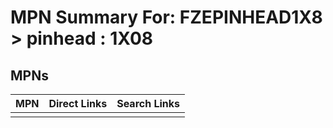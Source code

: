 



# MPN Summary For: FZEPINHEAD1X8 > pinhead : 1X08

## MPNs
  

|MPN|Direct Links|Search Links|
| :--- | :--- | :--- |
||||
